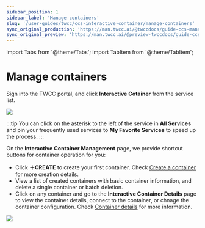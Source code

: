 ```yaml
---
sidebar_position: 1
sidebar_label: 'Manage containers'
slug: '/user-guides/twcc/ccs-interactive-container/manage-containers'
sync_original_production: 'https://man.twcc.ai/@twccdocs/guide-ccs-manage-zh' 
sync_original_preview: 'https://man.twcc.ai/@preview-twccdocs/guide-ccs-manage-zh' 
---
```


import Tabs from '@theme/Tabs';
import TabItem from '@theme/TabItem';

# Manage containers


Sign into the TWCC portal, and click **Interactive Cotainer** from the service list.

![](https://cos.twcc.ai/SYS-MANUAL/uploads/upload_6668cf5d5b790061f3efb1764915cd95.png)

:::tip
You can click on the asterisk to the left of the service in **All Services** <i class="fa fa-star-o" aria-hidden="true"></i> and pin your frequently used services to **My Favorite Services** to speed up the process.
:::


On the **Interactive Container Management** page, we provide shortcut buttons for container operation for you:

- Click **＋CREATE** to create your first container. Check [Create a container](/docs/user-guides/twcc/ccs-interactive-container/create-containers) for more creation details.
- View a list of created containers with basic container information, and delete a single container or batch deletion.
- Click on any container and go to the **Interactive Container Details** page to view the container details, connect to the container, or chnage the container configuration. Check [Container details](/docs/user-guides/twcc/ccs-interactive-container/containers/details) for more information.

![](https://i.imgur.com/hCFPDfJ.png)

